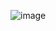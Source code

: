 ![image](https://user-images.githubusercontent.com/72396348/184145522-a361229b-2a34-4a53-be0b-d657c872b47e.png)
